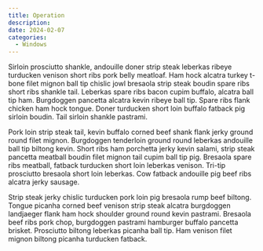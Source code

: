 ```yaml
---
title: Operation
description: 
date: 2024-02-07
categories:
  - Windows
---
```


Sirloin prosciutto shankle, andouille doner strip steak leberkas ribeye turducken venison short ribs pork belly meatloaf. Ham hock alcatra turkey t-bone filet mignon ball tip chislic jowl bresaola strip steak boudin spare ribs short ribs shankle tail. Leberkas spare ribs bacon cupim buffalo, alcatra ball tip ham. Burgdoggen pancetta alcatra kevin ribeye ball tip. Spare ribs flank chicken ham hock tongue. Doner turducken short loin buffalo fatback pig sirloin boudin. Tail sirloin shankle pastrami.

Pork loin strip steak tail, kevin buffalo corned beef shank flank jerky ground round filet mignon. Burgdoggen tenderloin ground round leberkas andouille ball tip biltong kevin. Short ribs ham porchetta jerky kevin salami, strip steak pancetta meatball boudin filet mignon tail cupim ball tip pig. Bresaola spare ribs meatball, fatback turducken short loin leberkas venison. Tri-tip prosciutto bresaola short loin leberkas. Cow fatback andouille pig beef ribs alcatra jerky sausage.

Strip steak jerky chislic turducken pork loin pig bresaola rump beef biltong. Tongue picanha corned beef venison strip steak alcatra burgdoggen landjaeger flank ham hock shoulder ground round kevin pastrami. Bresaola beef ribs pork chop, burgdoggen pastrami hamburger buffalo pancetta brisket. Prosciutto biltong leberkas picanha ball tip. Ham venison filet mignon biltong picanha turducken fatback.
